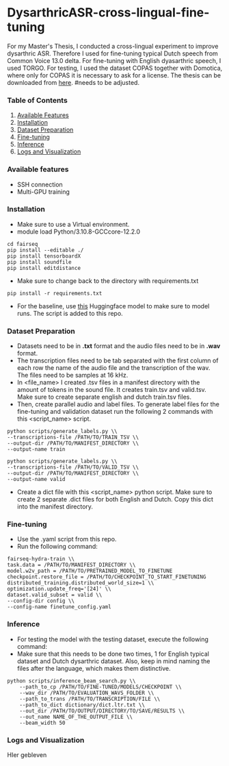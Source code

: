 # DysarthricASR-cross-lingual-fine-tuning
For my Master's Thesis, I conducted a cross-lingual experiment to improve dysarthric ASR. Therefore I used for fine-tuning typical Dutch speech from Common Voice 13.0 delta. For fine-tuning with English dyasarthric speech, I used TORGO. For testing, I used the dataset COPAS together with Domotica, where only for COPAS it is necessary to ask for a license. 
The thesis can be downloaded from [here](https://campus-fryslan.studenttheses.ub.rug.nl/356/). #needs to be adjusted. 

### Table of Contents
1. [Available Features](#feature)
2. [Installation](#installation)
3. [Dataset Preparation](#dataset_preparation)
4. [Fine-tuning](#finetuning)
5. [Inference](#inference)
6. [Logs and Visualization](#logs)

<a name = "feature" ></a>
### Available features
- SSH connection
- Multi-GPU training

<a name = "installation" ></a>
### Installation
- Make sure to use a Virtual environment.
- module load Python/3.10.8-GCCcore-12.2.0
```
cd fairseq
pip install --editable ./
pip install tensorboardX
pip install soundfile
pip install editdistance
```
- Make sure to change back to the directory with requirements.txt
```
pip install -r requirements.txt
```
- For the baseline, use [this](https://huggingface.co/jonatasgrosman/wav2vec2-large-xlsr-53-dutch) Huggingface model to make sure to model runs. The script is added to this repo.

<a name = "dataset_preparation" ></a>
### Dataset Preparation
- Datasets need to be in **.txt** format and the audio files need to be in **.wav** format. 
- The transcription files need to be tab separated with the first column of each row the name of the audio file and the transcription of the wav. The files need to be samples at 16 kHz.
- In <file_name> I created .tsv files in a manifest directory with the amount of tokens in the sound file. It creates train.tsv and valid.tsv. Make sure to create separate english and dutch train.tsv files.
- Then, create parallel audio and label files. To generate label files for the fine-tuning and validation dataset run the following 2 commands with this <script_name> script.
```
python scripts/generate_labels.py \\ 
--transcriptions-file /PATH/TO/TRAIN_TSV \\
--output-dir /PATH/TO/MANIFEST_DIRECTORY \\
--output-name train

python scripts/generate_labels.py \\ 
--transcriptions-file /PATH/TO/VALID_TSV \\
--output-dir /PATH/TO/MANIFEST_DIRECTORY \\
--output-name valid
```
- Create a dict file with this <script_name> python script. Make sure to create 2 separate .dict files for both English and Dutch. Copy this dict into the manifest directory.

<a name = "finetuning" ></a>
### Fine-tuning
- Use the .yaml script from this repo.
- Run the following command:
```
fairseq-hydra-train \\
task.data = /PATH/TO/MANIFEST_DIRECTORY \\
model.w2v_path = /PATH/TO/PRETRAINED_MODEL_TO_FINETUNE
checkpoint.restore_file = /PATH/TO/CHECKPOINT_TO_START_FINETUNING
distributed_training.distributed_world_size=1 \\
optimization.update_freq='[24]' \\
dataset.valid_subset = valid \\
--config-dir config \\
--config-name finetune_config.yaml
``` 

<a name = "inference" ></a>
### Inference
- For testing the model with the testing dataset, execute the following command:
- Make sure that this needs to be done two times, 1 for English typical dataset and Dutch dysarthric dataset. Also, keep in mind naming the files after the language, which makes them distinctive. 
```
python scripts/inference_beam_search.py \\
	--path_to_cp /PATH/TO/FINE-TUNED/MODELS/CHECKPOINT \\ 
	--wav_dir /PATH/TO/EVALUATION_WAVS_FOLDER \\
	--path_to_trans /PATH/TO/TRANSCRIPTION/FILE \\
	--path_to_dict dictionary/dict.ltr.txt \\
	--out_dir /PATH/TO/OUTPUT/DIRECTORY/TO/SAVE/RESULTS \\
	--out_name NAME_OF_THE_OUTPUT_FILE \\
	--beam_width 50
```

<a name = "logs" ></a>
### Logs and Visualization
HIer gebleven 
